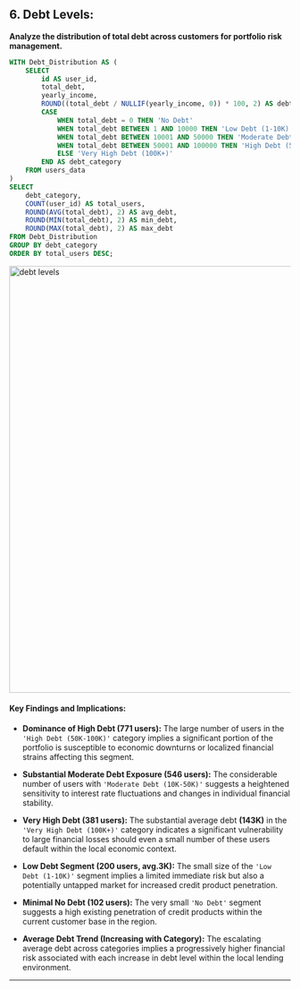 ## 6. Debt Levels: 

**Analyze the distribution of total debt across customers for portfolio risk management.**

```sql
WITH Debt_Distribution AS (
    SELECT 
        id AS user_id, 
        total_debt,
        yearly_income,
        ROUND((total_debt / NULLIF(yearly_income, 0)) * 100, 2) AS debt_to_income_ratio,
        CASE 
            WHEN total_debt = 0 THEN 'No Debt'
            WHEN total_debt BETWEEN 1 AND 10000 THEN 'Low Debt (1-10K)'
            WHEN total_debt BETWEEN 10001 AND 50000 THEN 'Moderate Debt (10K-50K)'
            WHEN total_debt BETWEEN 50001 AND 100000 THEN 'High Debt (50K-100K)'
            ELSE 'Very High Debt (100K+)'
        END AS debt_category
    FROM users_data
)
SELECT 
    debt_category, 
    COUNT(user_id) AS total_users,
    ROUND(AVG(total_debt), 2) AS avg_debt,
    ROUND(MIN(total_debt), 2) AS min_debt,
    ROUND(MAX(total_debt), 2) AS max_debt
FROM Debt_Distribution
GROUP BY debt_category
ORDER BY total_users DESC;
```

<img width="763" alt="debt levels" src="https://github.com/user-attachments/assets/b11bb2fb-3645-4330-877d-cf4d6bfc334e" />


#### Key Findings and Implications:

* **Dominance of High Debt (771 users):** The large number of users in the `'High Debt (50K-100K)'` category implies a significant portion of the portfolio is susceptible to economic downturns or localized financial strains affecting this segment.

  
* **Substantial Moderate Debt Exposure (546 users):** The considerable number of users with `'Moderate Debt (10K-50K)'` suggests a heightened sensitivity to interest rate fluctuations and changes in individual financial stability.

  
* **Very High Debt (381 users):** The substantial average debt **(143K)** in the `'Very High Debt (100K+)'` category indicates a significant vulnerability to large financial losses should even a small number of these users default within the local economic context.

  
* **Low Debt Segment (200 users, avg.3K):** The small size of the `'Low Debt (1-10K)'` segment implies a limited immediate risk but also a potentially untapped market for increased credit product penetration.

  
* **Minimal No Debt (102 users):** The very small `'No Debt'` segment suggests a high existing penetration of credit products within the current customer base in the region.
 
  
* **Average Debt Trend (Increasing with Category):** The escalating average debt across categories implies a progressively higher financial risk associated with each increase in debt level within the local lending environment.


---

